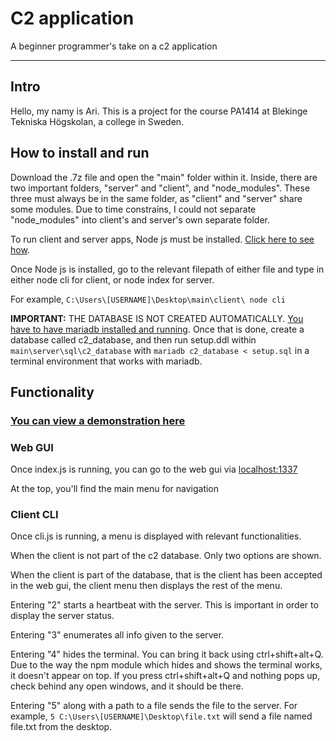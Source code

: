 # C2 application
 A beginner programmer's take on a c2 application
***
## Intro
Hello, my namy is Ari. This is a project for the course PA1414 at Blekinge Tekniska Högskolan, a college in Sweden.

## How to install and run
Download the .7z file and open the "main" folder within it. Inside, there are two important folders, "server" and "client", and "node_modules". These three must always be in the same folder, as "client" and "server" share some modules. Due to time constrains, I could not separate "node_modules" into client's and server's own separate folder. 

To run client and server apps, Node js must be installed. [Click here to see how](https://nodejs.org/en/learn/getting-started/how-to-install-nodejs). 

Once Node js is installed, go to the relevant filepath of either file and type in either node cli for client, or node index for server. 

For example, `C:\Users\[USERNAME]\Desktop\main\client\ node cli` 

**IMPORTANT:** THE DATABASE IS NOT CREATED AUTOMATICALLY. 
[You have to have mariadb installed and running](https://mariadb.com/kb/en/getting-installing-and-upgrading-mariadb/). Once that is done, create a database called c2_database, and then run setup.ddl within `main\server\sql\c2_database` with `mariadb c2_database < setup.sql` in a terminal environment that works with mariadb. 

## Functionality

### [You can view a demonstration here](https://youtu.be/wn8xiAEMAG4?t=175)

### Web GUI
Once index.js is running, you can go to the web gui via [localhost:1337](http://localhost:1337/)

At the top, you'll find the main menu for navigation

### Client CLI
Once cli.js is running, a menu is displayed with relevant functionalities.

When the client is not part of the c2 database. Only two options are shown.

When the client is part of the database, that is the client has been accepted in the web gui, the client menu then displays the rest of the menu.

Entering "2" starts a heartbeat with the server. This is important in order to display the server status.

Entering "3" enumerates all info given to the server.

Entering "4" hides the terminal. You can bring it back using ctrl+shift+alt+Q. Due to the way the npm module which hides and shows the terminal works, it doesn't appear on top. If you press ctrl+shift+alt+Q and nothing pops up, check behind any open windows, and it should be there.

Entering "5" along with a path to a file sends the file to the server. For example, `5 C:\Users\[USERNAME]\Desktop\file.txt` will send a file named file.txt from the desktop. 
